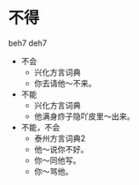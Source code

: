 # 不得
beh7 deh7
+ 不会
  * 兴化方言词典
  - 你去请他～不来。
+ 不能
  * 兴化方言词典
  - 他满身痧子隐吖皮里～出来。
+ 不能，不会
  * 泰州方言词典2
  - 他～说你不好。
  - 你～同他写。
  - 你～骂他。
